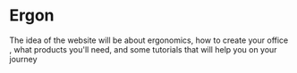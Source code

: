 # Ergon
The idea of the website will be about ergonomics, how to create your office , what products you'll need, and some tutorials that will help you on your journey 
